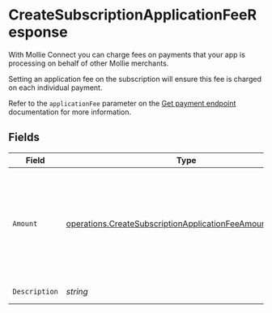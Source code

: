 # CreateSubscriptionApplicationFeeResponse

With Mollie Connect you can charge fees on payments that your app is processing on behalf of other Mollie
merchants.

Setting an application fee on the subscription will ensure this fee is charged on each individual payment.

Refer to the `applicationFee` parameter on the [Get payment endpoint](get-payment) documentation for more
information.


## Fields

| Field                                                                                                                                  | Type                                                                                                                                   | Required                                                                                                                               | Description                                                                                                                            | Example                                                                                                                                |
| -------------------------------------------------------------------------------------------------------------------------------------- | -------------------------------------------------------------------------------------------------------------------------------------- | -------------------------------------------------------------------------------------------------------------------------------------- | -------------------------------------------------------------------------------------------------------------------------------------- | -------------------------------------------------------------------------------------------------------------------------------------- |
| `Amount`                                                                                                                               | [operations.CreateSubscriptionApplicationFeeAmountResponse](../../models/operations/createsubscriptionapplicationfeeamountresponse.md) | :heavy_check_mark:                                                                                                                     | In v2 endpoints, monetary amounts are represented as objects with a `currency` and `value` field.                                      |                                                                                                                                        |
| `Description`                                                                                                                          | *string*                                                                                                                               | :heavy_check_mark:                                                                                                                     | N/A                                                                                                                                    | Platform fee                                                                                                                           |